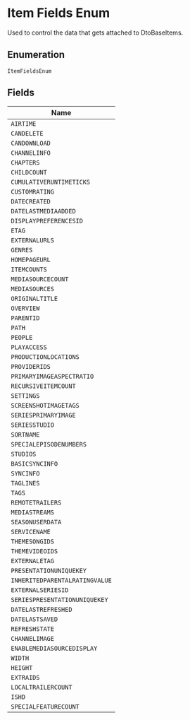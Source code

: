 
# Item Fields Enum

Used to control the data that gets attached to DtoBaseItems.

## Enumeration

`ItemFieldsEnum`

## Fields

| Name |
|  --- |
| `AIRTIME` |
| `CANDELETE` |
| `CANDOWNLOAD` |
| `CHANNELINFO` |
| `CHAPTERS` |
| `CHILDCOUNT` |
| `CUMULATIVERUNTIMETICKS` |
| `CUSTOMRATING` |
| `DATECREATED` |
| `DATELASTMEDIAADDED` |
| `DISPLAYPREFERENCESID` |
| `ETAG` |
| `EXTERNALURLS` |
| `GENRES` |
| `HOMEPAGEURL` |
| `ITEMCOUNTS` |
| `MEDIASOURCECOUNT` |
| `MEDIASOURCES` |
| `ORIGINALTITLE` |
| `OVERVIEW` |
| `PARENTID` |
| `PATH` |
| `PEOPLE` |
| `PLAYACCESS` |
| `PRODUCTIONLOCATIONS` |
| `PROVIDERIDS` |
| `PRIMARYIMAGEASPECTRATIO` |
| `RECURSIVEITEMCOUNT` |
| `SETTINGS` |
| `SCREENSHOTIMAGETAGS` |
| `SERIESPRIMARYIMAGE` |
| `SERIESSTUDIO` |
| `SORTNAME` |
| `SPECIALEPISODENUMBERS` |
| `STUDIOS` |
| `BASICSYNCINFO` |
| `SYNCINFO` |
| `TAGLINES` |
| `TAGS` |
| `REMOTETRAILERS` |
| `MEDIASTREAMS` |
| `SEASONUSERDATA` |
| `SERVICENAME` |
| `THEMESONGIDS` |
| `THEMEVIDEOIDS` |
| `EXTERNALETAG` |
| `PRESENTATIONUNIQUEKEY` |
| `INHERITEDPARENTALRATINGVALUE` |
| `EXTERNALSERIESID` |
| `SERIESPRESENTATIONUNIQUEKEY` |
| `DATELASTREFRESHED` |
| `DATELASTSAVED` |
| `REFRESHSTATE` |
| `CHANNELIMAGE` |
| `ENABLEMEDIASOURCEDISPLAY` |
| `WIDTH` |
| `HEIGHT` |
| `EXTRAIDS` |
| `LOCALTRAILERCOUNT` |
| `ISHD` |
| `SPECIALFEATURECOUNT` |

